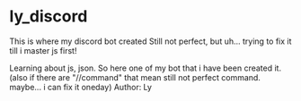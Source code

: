 # ly_discord
This is where my discord bot created
Still not perfect, but uh... trying to fix it till i master js first!

Learning about js, json. So here one of my bot that i have been created it.
(also if there are "//command" that mean still not perfect command. maybe... i can fix it oneday)
Author: Ly
